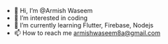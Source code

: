 - 👋 Hi, I’m @Armish Waseem
- 👀 I’m interested in coding
- 🌱 I’m currently learning Flutter, Firebase, Nodejs
- 📫 How to reach me armishwaseem8a@gmail.com

<!---
Armish-Waseem/Armish-Waseem is a ✨ special ✨ repository because its `README.md` (this file) appears on your GitHub profile.
You can click the Preview link to take a look at your changes.
--->
